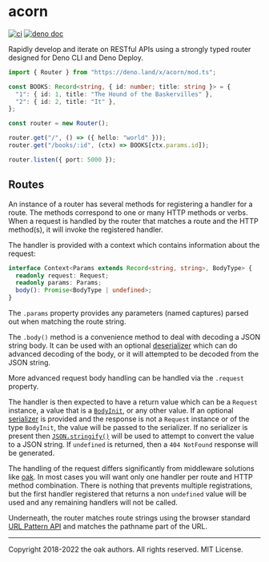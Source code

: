 # acorn

[![ci](https://github.com/oakserver/acorn/workflows/ci/badge.svg)](https://github.com/oakserver/acorn)
[![deno doc](https://doc.deno.land/badge.svg)](https://doc.deno.land/https/deno.land/x/acorn/mod.ts)

Rapidly develop and iterate on RESTful APIs using a strongly typed router
designed for Deno CLI and Deno Deploy.

```ts
import { Router } from "https://deno.land/x/acorn/mod.ts";

const BOOKS: Record<string, { id: number; title: string }> = {
  "1": { id: 1, title: "The Hound of the Baskervilles" },
  "2": { id: 2, title: "It" },
};

const router = new Router();

router.get("/", () => ({ hello: "world" }));
router.get("/books/:id", (ctx) => BOOKS[ctx.params.id]);

router.listen({ port: 5000 });
```

## Routes

An instance of a router has several methods for registering a handler for a
route. The methods correspond to one or many HTTP methods or verbs. When a
request is handled by the router that matches a route and the HTTP method(s), it
will invoke the registered handler.

The handler is provided with a context which contains information about the
request:

```ts
interface Context<Params extends Record<string, string>, BodyType> {
  readonly request: Request;
  readonly params: Params;
  body(): Promise<BodyType | undefined>;
}
```

The `.params` property provides any parameters (named captures) parsed out when
matching the route string.

The `.body()` method is a convenience method to deal with decoding a JSON string
body. It can be used with an optional
[deserializer](https://doc.deno.land/https://deno.land/x/acorn/mod.ts/~/Deserializer)
which can do advanced decoding of the body, or it will attempted to be decoded
from the JSON string.

More advanced request body handling can be handled via the `.request` property.

The handler is then expected to have a return value which can be a `Request`
instance, a value that is a
[`BodyInit`](https://doc.deno.land/deno/dom/~/BodyInit), or any other value. If
an optional
[serializer](https://doc.deno.land/https://deno.land/x/acorn/mod.ts/~/Serializer)
is provided and the response is not a `Request` instance or of the type
`BodyInit`, the value will be passed to the serializer. If no serializer is
present then
[`JSON.stringify()`](https://developer.mozilla.org/en-US/docs/Web/JavaScript/Reference/Global_Objects/JSON/stringify)
will be used to attempt to convert the value to a JSON string. If `undefined` is
returned, then a `404 NotFound` response will be generated.

The handling of the request differs significantly from middleware solutions like
[oak](https://oakserver.github.io/oak/). In most cases you will want only one
handler per route and HTTP method combination. There is nothing that prevents
multiple registrations, but the first handler registered that returns a non
`undefined` value will be used and any remaining handlers will not be called.

Underneath, the router matches route strings using the browser standard
[URL Pattern API](https://developer.mozilla.org/en-US/docs/Web/API/URL_Pattern_API)
and matches the pathname part of the URL.

---

Copyright 2018-2022 the oak authors. All rights reserved. MIT License.
